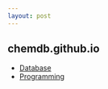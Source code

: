 ```yaml
---
layout: post
---
```


## chemdb.github.io

* [Database](database.html)
* [Programming](programming.html)
